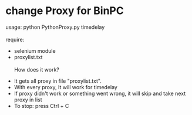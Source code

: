 # change Proxy for BinPC

<bold>usage:</bold> python PythonProxy.py timedelay<br><br>
<bold>require:</bold>
 + selenium module
 + proxylist.txt<br><br>
<bold>How does it work?</bold>
- It gets all proxy in file "proxylist.txt".
- With every proxy, It will work for timedelay
- If proxy didn't work or something went wrong, it will skip and take next proxy in list
- To stop: press Ctrl + C
